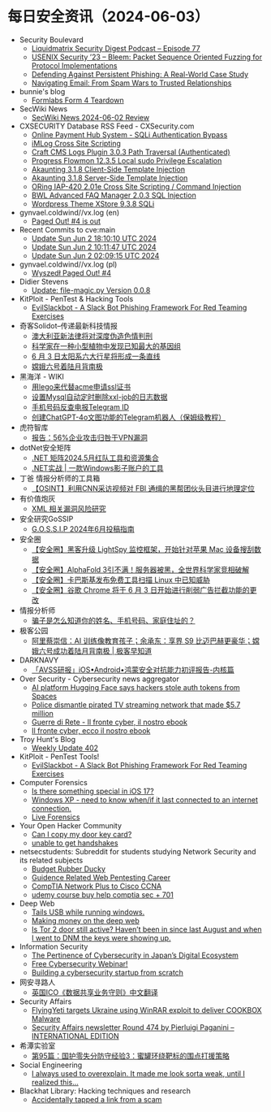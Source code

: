 # 每日安全资讯（2024-06-03）

- Security Boulevard
  - [Liquidmatrix Security Digest Podcast – Episode 77](https://securityboulevard.com/2024/06/liquidmatrix-security-digest-podcast-episode-77/)
  - [USENIX Security ’23 – Bleem: Packet Sequence Oriented Fuzzing for Protocol Implementations](https://securityboulevard.com/2024/06/usenix-security-23-bleem-packet-sequence-oriented-fuzzing-for-protocol-implementations/)
  - [Defending Against Persistent Phishing: A Real-World Case Study](https://securityboulevard.com/2024/06/defending-against-persistent-phishing-a-real-world-case-study/)
  - [Navigating Email: From Spam Wars to Trusted Relationships](https://securityboulevard.com/2024/06/navigating-email-from-spam-wars-to-trusted-relationships/)
- bunnie's blog
  - [Formlabs Form 4 Teardown](https://www.bunniestudios.com/blog/2024/formlabs-form-4-teardown/)
- SecWiki News
  - [SecWiki News 2024-06-02 Review](http://www.sec-wiki.com/?2024-06-02)
- CXSECURITY Database RSS Feed - CXSecurity.com
  - [Online Payment Hub System - SQLi Authentication Bypass](https://cxsecurity.com/issue/WLB-2024060009)
  - [iMLog Cross Site Scripting](https://cxsecurity.com/issue/WLB-2024060008)
  - [Craft CMS Logs Plugin 3.0.3 Path Traversal (Authenticated)](https://cxsecurity.com/issue/WLB-2024060007)
  - [Progress Flowmon 12.3.5 Local sudo Privilege Escalation](https://cxsecurity.com/issue/WLB-2024060006)
  - [Akaunting 3.1.8 Client-Side Template Injection](https://cxsecurity.com/issue/WLB-2024060005)
  - [Akaunting 3.1.8 Server-Side Template Injection](https://cxsecurity.com/issue/WLB-2024060004)
  - [ORing IAP-420 2.01e Cross Site Scripting / Command Injection](https://cxsecurity.com/issue/WLB-2024060003)
  - [BWL Advanced FAQ Manager 2.0.3 SQL Injection](https://cxsecurity.com/issue/WLB-2024060002)
  - [Wordpress Theme XStore 9.3.8 SQLi](https://cxsecurity.com/issue/WLB-2024060001)
- gynvael.coldwind//vx.log (en)
  - [Paged Out! #4 is out](https://gynvael.coldwind.pl/?id=786)
- Recent Commits to cve:main
  - [Update Sun Jun  2 18:10:10 UTC 2024](https://github.com/trickest/cve/commit/87cec7d04fc77896b852a60f7cc46609c3c92db1)
  - [Update Sun Jun  2 10:11:47 UTC 2024](https://github.com/trickest/cve/commit/de02c7e8bb4f8a97bbe059a525a8c08213c82952)
  - [Update Sun Jun  2 02:09:15 UTC 2024](https://github.com/trickest/cve/commit/fc469ab809724d0755b75eaee423d51ab61d2761)
- gynvael.coldwind//vx.log (pl)
  - [Wyszedł Paged Out! #4](https://gynvael.coldwind.pl/?id=787)
- Didier Stevens
  - [Update: file-magic.py Version 0.0.8](https://blog.didierstevens.com/2024/06/02/update-file-magic-py-version-0-0-8/)
- KitPloit - PenTest &amp; Hacking Tools
  - [EvilSlackbot - A Slack Bot Phishing Framework For Red Teaming Exercises](http://www.kitploit.com/2024/06/evilslackbot-slack-bot-phishing.html)
- 奇客Solidot–传递最新科技情报
  - [澳大利亚新法律将对深度伪造色情判刑](https://www.solidot.org/story?sid=78332)
  - [科学家在一种小型植物中发现已知最大的基因组](https://www.solidot.org/story?sid=78331)
  - [6 月 3 日太阳系六大行星将形成一条直线](https://www.solidot.org/story?sid=78330)
  - [嫦娥六号着陆月背南极](https://www.solidot.org/story?sid=78329)
- 黑海洋 - WIKI
  - [用lego来代替acme申请ssl证书](https://www.upx8.com/4185)
  - [设置Mysql自动定时删除xxl-job的日志数据](https://www.upx8.com/4184)
  - [手机号码反查电报Telegram ID](https://www.upx8.com/4183)
  - [创建ChatGPT-4o文图功能的Telegram机器人（保姆级教程）](https://www.upx8.com/4182)
- 虎符智库
  - [报告：56%企业攻击归咎于VPN漏洞](https://mp.weixin.qq.com/s?__biz=MzIwNjYwMTMyNQ==&mid=2247490188&idx=1&sn=679dd6cd3c5709c5be34d4732822265e&chksm=971e778ea069fe983a286f643062ca03d66c6ed85d0b9c94469ee9d959ea6481476b32cae31f&scene=58&subscene=0#rd)
- dotNet安全矩阵
  - [.NET 矩阵2024.5月红队工具和资源集合](https://mp.weixin.qq.com/s?__biz=MzUyOTc3NTQ5MA==&mid=2247492289&idx=1&sn=300a00027951a7f9bac5ae2a64017fc9&chksm=fa594c2ccd2ec53a5a1a37f5c7eff575068920b8bad51739fa7315ac27a408531dfd2c02c673&scene=58&subscene=0#rd)
  - [.NET实战 | 一款Windows影子账户的工具](https://mp.weixin.qq.com/s?__biz=MzUyOTc3NTQ5MA==&mid=2247492289&idx=2&sn=f4c4f942c250e4ed579012cb45623a4e&chksm=fa594c2ccd2ec53a9ede34582ced1ba06818c06a969483e82f013099d99f3ac422d444f805d9&scene=58&subscene=0#rd)
- 丁爸 情报分析师的工具箱
  - [【OSINT】利用CNN采访视频对 FBI 通缉的黑帮团伙头目进行地理定位](https://mp.weixin.qq.com/s?__biz=MzI2MTE0NTE3Mw==&mid=2651144094&idx=1&sn=b496c7f50183e5dd4a767c05692181e9&chksm=f1af48a4c6d8c1b20ae3a43171133a8659c4c5ead685aba9cd60837abd1d10ed5d5d98ca1263&scene=58&subscene=0#rd)
- 有价值炮灰
  - [XML 相关漏洞风险研究](https://mp.weixin.qq.com/s?__biz=MzA3MzU1MDQwOA==&mid=2247484988&idx=1&sn=0aeb2158b68b18db537c9694446cf052&chksm=9f0c191ba87b900dc17943cbe32151b713d4a7ae6295657deb9614b1a2f01641652dc9234782&scene=58&subscene=0#rd)
- 安全研究GoSSIP
  - [G.O.S.S.I.P 2024年6月投稿指南](https://mp.weixin.qq.com/s?__biz=Mzg5ODUxMzg0Ng==&mid=2247498169&idx=1&sn=c33f635a864eb73857b9a2eb16d9219b&chksm=c063d760f7145e761a5fe56e86c225a76a3c025ad640b119acc31ba93187cdc4ff7d3e6c8e36&scene=58&subscene=0#rd)
- 安全圈
  - [【安全圈】黑客升级 LightSpy 监控框架，开始针对苹果 Mac 设备搜刮数据](https://mp.weixin.qq.com/s?__biz=MzIzMzE4NDU1OQ==&mid=2652061026&idx=1&sn=027c3587b59ca417aa5dea4c211be12e&chksm=f36e1122c4199834dd49688eb4c74a135e8721939bd0e21b1df7bbf4e9e11db0517f5d98e663&scene=58&subscene=0#rd)
  - [【安全圈】AlphaFold 3引不满！服务器被黑，全世界科学家竞相破解](https://mp.weixin.qq.com/s?__biz=MzIzMzE4NDU1OQ==&mid=2652061026&idx=2&sn=54d7ee65480433bfbdb4919869e1427f&chksm=f36e1122c4199834abda694f8e4dcd58ce136d4440dc726e91628adbea5b72182e51c2d2c37c&scene=58&subscene=0#rd)
  - [【安全圈】卡巴斯基发布免费工具扫描 Linux 中已知威胁](https://mp.weixin.qq.com/s?__biz=MzIzMzE4NDU1OQ==&mid=2652061026&idx=3&sn=7f5b3a4a4c5c0aeb25704a7af063d290&chksm=f36e1122c41998348c4acedd606d12e424c88f7a5a4214d4081d8bb7bc51b740af623264a5d6&scene=58&subscene=0#rd)
  - [【安全圈】谷歌 Chrome 将于 6 月 3 日开始进行削弱广告拦截功能的更改](https://mp.weixin.qq.com/s?__biz=MzIzMzE4NDU1OQ==&mid=2652061026&idx=4&sn=9176703110ebf28cc00d36c3b30f2164&chksm=f36e1122c4199834b0d63daebf65142ff60af9ac5aa2dee5c6f31a78526db0ae3f2232816b7d&scene=58&subscene=0#rd)
- 情报分析师
  - [骗子是怎么知道你的姓名、手机号码、家庭住址的？](https://mp.weixin.qq.com/s?__biz=MzA3Mjc1MTkwOA==&mid=2650550967&idx=1&sn=0711cd8e2d562c1b3901a188dc26fbd4&chksm=87111cfcb06695eae78576a0d1885e1ec2fa812c7c4f5885c2aaf6b50ddb1c66386976362dd3&scene=58&subscene=0#rd)
- 极客公园
  - [阿里蔡崇信：AI 训练像教育孩子；余承东：享界 S9 比迈巴赫更豪华；嫦娥六号成功着陆月背南极 | 极客早知道](https://mp.weixin.qq.com/s?__biz=MTMwNDMwODQ0MQ==&mid=2653043003&idx=1&sn=02bd626b9eee3b4bbd904a6ad8b7fce9&chksm=7e57448d4920cd9b00662280e6acc583d226764ff4ba97843dceb2f35440d8ce06092f28b58d&scene=58&subscene=0#rd)
- DARKNAVY
  - [「AVSS研报」iOS•Android•鸿蒙安全对抗能力初评报告-内核篇](https://mp.weixin.qq.com/s?__biz=MzkyMjM5MTk3NQ==&mid=2247485773&idx=1&sn=da3dd8be7ee3a6fabce17efcad7b91ed&chksm=c1f44d85f683c493508f09ecfcfb628efac292f46bee1ba680f614fb413b4889f83e33a4fa2d&scene=58&subscene=0#rd)
- Over Security - Cybersecurity news aggregator
  - [AI platform Hugging Face says hackers stole auth tokens from Spaces](https://www.bleepingcomputer.com/news/security/ai-platform-hugging-face-says-hackers-stole-auth-tokens-from-spaces/)
  - [Police dismantle pirated TV streaming network that made $5.7 million](https://www.bleepingcomputer.com/news/legal/police-dismantle-pirated-tv-streaming-network-that-made-57-million/)
  - [Guerre di Rete - Il fronte cyber, il nostro ebook](https://guerredirete.substack.com/p/guerre-di-rete-il-fronte-cyber-il)
  - [Il fronte cyber, ecco il nostro ebook](https://www.guerredirete.it/il-fronte-cyber-ecco-il-nostro-ebook/)
- Troy Hunt's Blog
  - [Weekly Update 402](https://www.troyhunt.com/weekly-update-402/)
- KitPloit - PenTest Tools!
  - [EvilSlackbot - A Slack Bot Phishing Framework For Red Teaming Exercises](http://www.kitploit.com/2024/06/evilslackbot-slack-bot-phishing.html)
- Computer Forensics
  - [Is there something special in iOS 17?](https://www.reddit.com/r/computerforensics/comments/1d6a6uh/is_there_something_special_in_ios_17/)
  - [Windows XP - need to know when/if it last connected to an internet connection.](https://www.reddit.com/r/computerforensics/comments/1d67q9h/windows_xp_need_to_know_whenif_it_last_connected/)
  - [Live Forensics](https://www.reddit.com/r/computerforensics/comments/1d69i9z/live_forensics/)
- Your Open Hacker Community
  - [Can I copy my door key card?](https://www.reddit.com/r/HowToHack/comments/1d6m67u/can_i_copy_my_door_key_card/)
  - [unable to get handshakes](https://www.reddit.com/r/HowToHack/comments/1d69dlo/unable_to_get_handshakes/)
- netsecstudents: Subreddit for students studying Network Security and its related subjects
  - [Budget Rubber Ducky](https://www.reddit.com/r/netsecstudents/comments/1d69a28/budget_rubber_ducky/)
  - [Guidence Related Web Pentesting Career](https://www.reddit.com/r/netsecstudents/comments/1d64lgt/guidence_related_web_pentesting_career/)
  - [CompTIA Network Plus to Cisco CCNA](https://www.reddit.com/r/netsecstudents/comments/1d62oq7/comptia_network_plus_to_cisco_ccna/)
  - [udemy course buy help comptia sec + 701](https://www.reddit.com/r/netsecstudents/comments/1d6bsbv/udemy_course_buy_help_comptia_sec_701/)
- Deep Web
  - [Tails USB while running windows.](https://www.reddit.com/r/deepweb/comments/1d6ks7n/tails_usb_while_running_windows/)
  - [Making money on the deep web](https://www.reddit.com/r/deepweb/comments/1d665l3/making_money_on_the_deep_web/)
  - [Is Tor 2 door still active? Haven’t been in since last August and when I went to DNM the keys were showing up.](https://www.reddit.com/r/deepweb/comments/1d6cn7n/is_tor_2_door_still_active_havent_been_in_since/)
- Information Security
  - [The Pertinence of Cybersecurity in Japan’s Digital Ecosystem](https://www.reddit.com/r/Information_Security/comments/1d6lyjc/the_pertinence_of_cybersecurity_in_japans_digital/)
  - [Free Cybersecurity Webinar!](https://www.reddit.com/r/Information_Security/comments/1d63nvl/free_cybersecurity_webinar/)
  - [Building a cybersecurity startup from scratch](https://www.reddit.com/r/Information_Security/comments/1d62nyd/building_a_cybersecurity_startup_from_scratch/)
- 网安寻路人
  - [英国ICO《数据共享业务守则》中文翻译](https://mp.weixin.qq.com/s?__biz=MzIxODM0NDU4MQ==&mid=2247503814&idx=1&sn=4b4122cae4ecb285d7688b1e106a8156&chksm=97e9722ca09efb3adc1debd77760f6d12826961deab2f672a8b5e5a02fd2f6d85c0667345e70&scene=58&subscene=0#rd)
- Security Affairs
  - [FlyingYeti targets Ukraine using WinRAR exploit to deliver COOKBOX Malware](https://securityaffairs.com/164017/hacking/flyingyeti-targets-ukraine.html)
  - [Security Affairs newsletter Round 474 by Pierluigi Paganini – INTERNATIONAL EDITION](https://securityaffairs.com/164015/breaking-news/security-affairs-newsletter-round-474-by-pierluigi-paganini-international-edition.html)
- 希潭实验室
  - [第95篇：国护零失分防守经验3：蜜罐环绕靶标的围点打援策略](https://mp.weixin.qq.com/s?__biz=MzkzMjI1NjI3Ng==&mid=2247486745&idx=1&sn=a762b46ce5a534369bef6c0f647ac478&chksm=c25fc262f5284b740a282ba89b326e1d16396bddc373b64ae9fa04678532c59ba080933984ac&scene=58&subscene=0#rd)
- Social Engineering
  - [I always used to overexplain. It made me look sorta weak, until I realized this…](https://www.reddit.com/r/SocialEngineering/comments/1d6pi22/i_always_used_to_overexplain_it_made_me_look/)
- Blackhat Library: Hacking techniques and research
  - [Accidentally tapped a link from a scam](https://www.reddit.com/r/blackhat/comments/1d6ckc5/accidentally_tapped_a_link_from_a_scam/)
